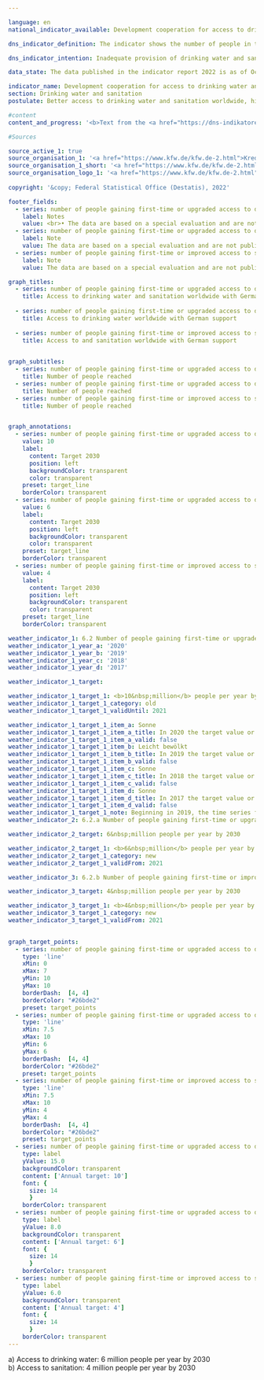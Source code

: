 ```yaml
---

language: en    
national_indicator_available: Development cooperation for access to drinking water and sanitation    

dns_indicator_definition: The indicator shows the number of people in the relevant reference year who obtained first-time or improved access to drinking water (6.2.a) and/or sanitation (6.2.b) as a direct result of German support.    

dns_indicator_intention: Inadequate provision of drinking water and sanitary facilities has far-reaching consequences for human nutrition and health.<br>The target of the German Government is that ten million people worldwide should, with German support, obtain access to drinking water and sanitation each year up to 2030. This target has now been further refined, and now six million people worldwide are to obtain access to drinking water with German support each year until 2030, while four million people in the world are to obtain access to sanitation each year with German support.    

data_state: The data published in the indicator report 2022 is as of Oct 31 2022. The data shown on this platform is updated regularly, so that more current data may be available online than published in the <a href="https://dns-indikatoren.de/assets/publications/reports/en/2022.pdf">indicator report 2022</a>.    

indicator_name: Development cooperation for access to drinking water and sanitation    
section: Drinking water and sanitation    
postulate: Better access to drinking water and sanitation worldwide, higher (safer) quality    

#content     
content_and_progress: '<b>Text from the <a href="https://dns-indikatoren.de/assets/publications/reports/en/2021.pdf">Indicator Report 2021&nbsp;</a></b><br><br>The indicator is based on data from the Kreditanstalt für Wiederaufbau (<abbr title="Reconstruction Loan Corporation (Kreditanstalt für Wiederaufbau)">KfW</abbr>) and only measures the number of people reached through its support. Measures taken by other parties, such as the Deutsche Gesellschaft für Internationale Zusammenarbeit (<abbr title="German Agency for International Cooperation">GIZ</abbr>), Länder and private aid agencies, are not taken into account. The indicator is based exclusively on the planned scope of new funding commitments for drinking water and sanitation projects at the time of submission of the programme proposal to the Federal Ministry for Economic Cooperation and Development. The <abbr title="Reconstruction Loan Corporation (Kreditanstalt für Wiederaufbau)">KfW</abbr> assesses the number of people who, following completion of the construction projects, will have obtained first-time or improved access to drinking water and sanitation or will be able to benefit from the constructed facilities. Whether people are actually reached cannot be estimated in practice until the infrastructure has become operational, and this is not what the indicator shows. Since a person may obtain first-time or improved access to both drinking water and sanitation, double counting is possible between the two indicators and between two years.<br><br>The funding granted by the <abbr title="Reconstruction Loan Corporation (Kreditanstalt für Wiederaufbau)">KfW</abbr> comprises grants and loans financed from the federal budget and funds raised in the financial markets. The recipients are generally developing and emerging countries, which means that this indicator is related to indicator 17.1&nbsp;– official development assistance as a proportion of gross national income.<br><br>In 2019&nbsp;the data collection method was revised. Whereas the indicator previously counted people who were reached either directly, <abbr title="for example (exempli gratia)">e.g.</abbr> by domestic connections, or indirectly, <abbr title="for example (exempli gratia)">e.g.</abbr> the entire population of a country supported by a sectoral reform programme, it now covers only those people who are reached directly. In 2017, for instance, of the total of 28.6&nbsp;million recorded beneficiaries, 9.5&nbsp;million were reached indirectly. In 2018, 45.1&nbsp;million out of a total of 60.3&nbsp;million were indirect beneficiaries. In 2017&nbsp;and 2018&nbsp;the indirectly reached target group represented 33.2% and 74.8% respectively of the total number of beneficiaries. Another change lies in the fact that the figure is based only on the proportion of beneficiaries who have been reached by German-funded share of measures. Contributions made by other donors and the efforts of the host country itself are not counted. Similarly, no consideration is given to energy-efficiency measures, improvements to operational processes or renewals of pumping stations, since these do not lead directly to improved access for the target group.<br><br>In recent years, the planned numbers of people who were to obtain access to drinking water and sanitation with German support have always been above the target of ten million. Under the revised methodology, the planned numbers of people who were to obtain first-time or improved access in 2019&nbsp;were about 14.3&nbsp;million for drinking water and 6.1&nbsp;million for wastewater and sanitation.<br><br>The commitments made by the <abbr title="Reconstruction Loan Corporation (Kreditanstalt für Wiederaufbau)">KfW</abbr> with regard to drinking water and sanitation rose by 26.0% from 2012&nbsp;to 2018&nbsp;to more than <abbr title="Euro">EUR</abbr> 1&nbsp;billion. By contrast with the commitments, disbursements have steadily declined since 2015&nbsp;to the most recent figure of <abbr title="Euro">EUR</abbr> 424.9&nbsp;million. One of the main reasons for this lies in the time lag between commitments and payments.'    

#Sources    

source_active_1: true
source_organisation_1: '<a href="https://www.kfw.de/kfw.de-2.html">Kreditanstalt für Wiederaufbau (KfW)</a>'
source_organisation_1_short: '<a href="https://www.kfw.de/kfw.de-2.html">Kreditanstalt für Wiederaufbau (KfW)</a>'
source_organisation_logo_1: '<a href="https://www.kfw.de/kfw.de-2.html"><img src="https://dnsUpgradeEnvironment.github.io/dns-indicators/public/OrgImgEn/kfw.png" alt="Kreditanstalt für Wiederaufbau (KfW)" title=" Click here to visit the homepage of the organizationKreditanstalt für Wiederaufbau (KfW)" style="height:60px; width:148px; border: transparent"/></a>'
    
copyright: '&copy; Federal Statistical Office (Destatis), 2022'    

footer_fields:
  - series: number of people gaining first-time or upgraded access to drinking water or sanitation owing to german support
    label: Notes
    value: <br>• The data are based on a special evaluation and are not publicly available.<br>• Beginning in 2019, the time series for drinking water supply and sanitation will be reported separately.
  - series: number of people gaining first-time or upgraded access to drinking water owing to german support
    label: Note
    value: The data are based on a special evaluation and are not publicly available.
  - series: number of people gaining first-time or improved access to sanitation owing to german support
    label: Note
    value: The data are based on a special evaluation and are not publicly available.    

graph_titles: 
  - series: number of people gaining first-time or upgraded access to drinking water or sanitation owing to german support
    title: Access to drinking water and sanitation worldwide with German support
    
  - series: number of people gaining first-time or upgraded access to drinking water owing to german support
    title: Access to drinking water worldwide with German support
    
  - series: number of people gaining first-time or improved access to sanitation owing to german support
    title: Access to and sanitation worldwide with German support
        

graph_subtitles: 
  - series: number of people gaining first-time or upgraded access to drinking water owing to german support
    title: Number of people reached
  - series: number of people gaining first-time or upgraded access to drinking water or sanitation owing to german support
    title: Number of people reached
  - series: number of people gaining first-time or improved access to sanitation owing to german support
    title: Number of people reached    


graph_annotations:
  - series: number of people gaining first-time or upgraded access to drinking water or sanitation owing to german support
    value: 10
    label:
      content: Target 2030
      position: left
      backgroundColor: transparent
      color: transparent
    preset: target_line
    borderColor: transparent
  - series: number of people gaining first-time or upgraded access to drinking water owing to german support
    value: 6
    label:
      content: Target 2030
      position: left
      backgroundColor: transparent
      color: transparent
    preset: target_line
    borderColor: transparent
  - series: number of people gaining first-time or improved access to sanitation owing to german support
    value: 4
    label:
      content: Target 2030
      position: left
      backgroundColor: transparent
      color: transparent
    preset: target_line
    borderColor: transparent            

weather_indicator_1: 6.2 Number of people gaining first-time or upgraded access to drinking water or sanitation owing to German support
weather_indicator_1_year_a: '2020'
weather_indicator_1_year_b: '2019'
weather_indicator_1_year_c: '2018'
weather_indicator_1_year_d: '2017'

weather_indicator_1_target: 

weather_indicator_1_target_1: <b>10&nbsp;million</b> people per year by 2030
weather_indicator_1_target_1_category: old
weather_indicator_1_target_1_validUntil: 2021

weather_indicator_1_target_1_item_a: Sonne
weather_indicator_1_target_1_item_a_title: In 2020 the target value or a better value was achieved and the average change did not point in the direction of deterioration.
weather_indicator_1_target_1_item_a_valid: false
weather_indicator_1_target_1_item_b: Leicht bewölkt
weather_indicator_1_target_1_item_b_title: In 2019 the target value or a better value was achieved, but the average change pointed in the direction of deterioration.
weather_indicator_1_target_1_item_b_valid: false
weather_indicator_1_target_1_item_c: Sonne
weather_indicator_1_target_1_item_c_title: In 2018 the target value or a better value was achieved and the average change did not point in the direction of deterioration.
weather_indicator_1_target_1_item_c_valid: false
weather_indicator_1_target_1_item_d: Sonne
weather_indicator_1_target_1_item_d_title: In 2017 the target value or a better value was achieved and the average change did not point in the direction of deterioration.
weather_indicator_1_target_1_item_d_valid: false
weather_indicator_1_target_1_note: Beginning in 2019, the time series for drinking water supply and sanitation will be reported separately.
weather_indicator_2: 6.2.a Number of people gaining first-time or upgraded access to drinking water owing to German support

weather_indicator_2_target: 6&nbsp;million people per year by 2030

weather_indicator_2_target_1: <b>6&nbsp;million</b> people per year by 2030
weather_indicator_2_target_1_category: new
weather_indicator_2_target_1_validFrom: 2021

weather_indicator_3: 6.2.b Number of people gaining first-time or improved access to sanitation owing to German support

weather_indicator_3_target: 4&nbsp;million people per year by 2030

weather_indicator_3_target_1: <b>4&nbsp;million</b> people per year by 2030
weather_indicator_3_target_1_category: new
weather_indicator_3_target_1_validFrom: 2021
    

graph_target_points:
  - series: number of people gaining first-time or upgraded access to drinking water or sanitation owing to german support
    type: 'line'
    xMin: 0
    xMax: 7
    yMin: 10
    yMax: 10
    borderDash:  [4, 4]
    borderColor: "#26bde2"
    preset: target_points
  - series: number of people gaining first-time or upgraded access to drinking water owing to german support
    type: 'line'
    xMin: 7.5
    xMax: 10
    yMin: 6
    yMax: 6
    borderDash:  [4, 4]
    borderColor: "#26bde2"
    preset: target_points
  - series: number of people gaining first-time or improved access to sanitation owing to german support
    type: 'line'
    xMin: 7.5
    xMax: 10
    yMin: 4
    yMax: 4
    borderDash:  [4, 4]
    borderColor: "#26bde2"
    preset: target_points
  - series: number of people gaining first-time or upgraded access to drinking water or sanitation owing to german support
    type: label
    yValue: 15.0
    backgroundColor: transparent
    content: ['Annual target: 10']
    font: {
      size: 14
      }
    borderColor: transparent
  - series: number of people gaining first-time or upgraded access to drinking water owing to german support
    type: label
    yValue: 8.0
    backgroundColor: transparent
    content: ['Annual target: 6']
    font: {
      size: 14
      }
    borderColor: transparent
  - series: number of people gaining first-time or improved access to sanitation owing to german support
    type: label
    yValue: 6.0
    backgroundColor: transparent
    content: ['Annual target: 4']
    font: {
      size: 14
      }
    borderColor: transparent    
---
```



<div>
  <div class="my-header">
    <label class="default">a) Access to drinking water: 6&nbsp;million people per year by 2030
    </label>
  </div>
</div>
<div>
  <div class="my-header">
    <label class="default">b) Access to sanitation: 4&nbsp;million people per year by 2030
    </label>
  </div>
</div>
<div class="my-header-note">
  <label class="default">
  </label>
</div>
